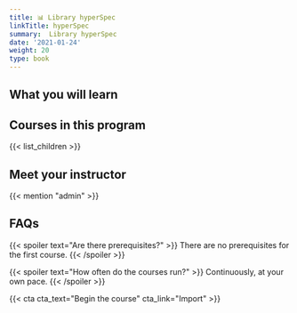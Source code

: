```yaml
---
title: 📊 Library hyperSpec
linkTitle: hyperSpec
summary:  Library hyperSpec
date: '2021-01-24'
weight: 20
type: book
---
```



## What you will learn

## Courses in this program

{{< list_children >}}

## Meet your instructor

{{< mention "admin" >}}

## FAQs

{{< spoiler text="Are there prerequisites?" >}}
There are no prerequisites for the first course.
{{< /spoiler >}}

{{< spoiler text="How often do the courses run?" >}}
Continuously, at your own pace.
{{< /spoiler >}}

{{< cta cta_text="Begin the course" cta_link="Import" >}}
